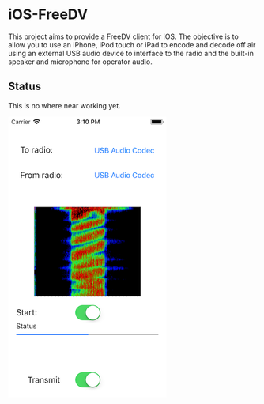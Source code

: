 # iOS-FreeDV
This project aims to provide a FreeDV client for iOS.
The objective is to allow you to use an iPhone, iPod touch or iPad to encode and decode off air
using an external USB audio device to interface to the radio and the built-in
speaker and microphone for operator audio.

## Status
This is no where near working yet.

![Screen shot](screenshot.png)

